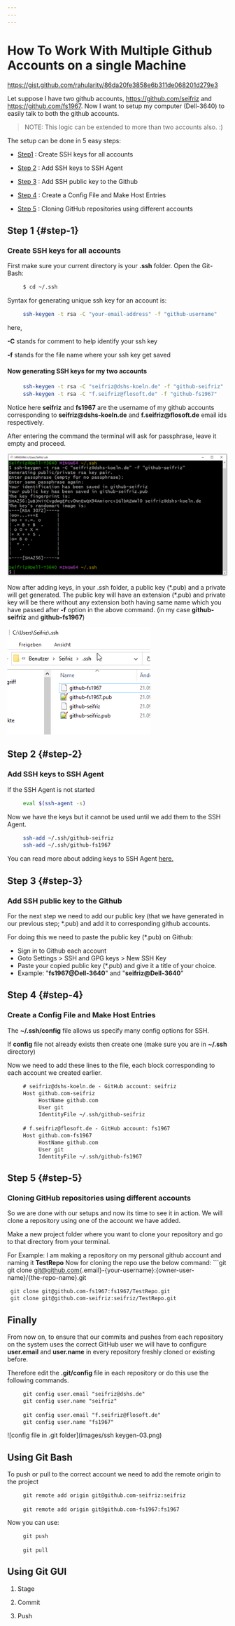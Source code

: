 ```yaml
---
---
---
```


# How To Work With Multiple Github Accounts on a single Machine

<https://gist.github.com/rahularity/86da20fe3858e6b311de068201d279e3>

Let suppose I have two github accounts, <https://github.com/seifriz> and <https://github.com/fs1967>. Now I want to setup my computer (Dell-3640) to easily talk to both the github accounts.

> NOTE: This logic can be extended to more than two accounts also. :)

The setup can be done in 5 easy steps:

-   [Step1](#step-1) : Create SSH keys for all accounts

-   [Step 2](#step-2) : Add SSH keys to SSH Agent

-   [Step 3](#step-3) : Add SSH public key to the Github

-   [Step 4](#step-4) : Create a Config File and Make Host Entries

-   [Step 5](#step-5) : Cloning GitHub repositories using different accounts

## Step 1 {#step-1}

### Create SSH keys for all accounts

First make sure your current directory is your **.ssh** folder. Open the Git-Bash:

``` sh
     $ cd ~/.ssh
```

Syntax for generating unique ssh key for an account is:

``` sh
     ssh-keygen -t rsa -C "your-email-address" -f "github-username"
```

here,

**-C** stands for comment to help identify your ssh key

**-f** stands for the file name where your ssh key get saved

#### Now generating SSH keys for my two accounts

``` sh
     ssh-keygen -t rsa -C "seifriz@dshs-koeln.de" -f "github-seifriz"
     ssh-keygen -t rsa -C "f.seifriz@flosoft.de" -f "github-fs1967"
```

Notice here **seifriz** and **fs1967** are the username of my github accounts corresponding to **seifriz\@dshs-koeln.de** and **f.seifriz\@flosoft.de** email ids respectively.

After entering the command the terminal will ask for passphrase, leave it empty and proceed.

![Passphrase Image](images/ssh%20keygen-01.png)

Now after adding keys, in your .ssh folder, a public key (\*.pub) and a private will get generated. The public key will have an extension (\*.pub) and private key will be there without any extension both having same name which you have passed after **-f** option in the above command. (in my case **github-seifriz** and **github-fs1967**)

![Added Key Image](images/ssh%20keygen-02.png)

## Step 2 {#step-2}

### Add SSH keys to SSH Agent

If the SSH Agent is not started

``` sh
     eval $(ssh-agent -s)
```

Now we have the keys but it cannot be used until we add them to the SSH Agent.

``` sh
     ssh-add ~/.ssh/github-seifriz
     ssh-add ~/.ssh/github-fs1967
```

You can read more about adding keys to SSH Agent [here.](https://help.github.com/en/github/authenticating-to-github/generating-a-new-ssh-key-and-adding-it-to-the-ssh-agent)

## Step 3 {#step-3}

### Add SSH public key to the Github

For the next step we need to add our public key (that we have generated in our previous step; \*.pub) and add it to corresponding github accounts.

For doing this we need to paste the public key (\*.pub) on Github:

-   Sign in to Github each account
-   Goto Settings \> SSH and GPG keys \> New SSH Key
-   Paste your copied public key (\*.pub) and give it a title of your choice.
-   Example: "**fs1967\@Dell-3640**" and "**seifriz\@Dell-3640**"

## Step 4 {#step-4}

### Create a Config File and Make Host Entries

The **\~/.ssh/config** file allows us specify many config options for SSH.

If **config** file not already exists then create one (make sure you are in **\~/.ssh** directory)

Now we need to add these lines to the file, each block corresponding to each account we created earlier.

``` config
     # seifriz@dshs-koeln.de - GitHub account: seifriz
     Host github.com-seifriz
          HostName github.com
          User git
          IdentityFile ~/.ssh/github-seifriz

     # f.seifriz@flosoft.de - GitHub account: fs1967
     Host github.com-fs1967
          HostName github.com
          User git
          IdentityFile ~/.ssh/github-fs1967
```

## Step 5 {#step-5}

### Cloning GitHub repositories using different accounts

So we are done with our setups and now its time to see it in action. We will clone a repository using one of the account we have added.

Make a new project folder where you want to clone your repository and go to that directory from your terminal.

For Example: I am making a repository on my personal github account and naming it **TestRepo** Now for cloning the repo use the below command: \`\`\`git git clone [git\@github.com](mailto:git@github.com){.email}-{your-username}:{owner-user-name}/{the-repo-name}.git

```         
 git clone git@github.com-fs1967:fs1967/TestRepo.git
 git clone git@github.com-seifriz:seifriz/TestRepo.git
```

## Finally

From now on, to ensure that our commits and pushes from each repository on the system uses the correct GitHub user we will have to configure **user.email** and **user.name** in every repository freshly cloned or existing before.

Therefore edit the **.git/config** file in each repository or do this use the following commands.

``` git
     git config user.email "seifriz@dshs.de"
     git config user.name "seifriz"
       
     git config user.email "f.seifriz@flosoft.de"
     git config user.name "fs1967"
```

![config file in .git folder](images/ssh keygen-03.png)

## Using Git Bash

To push or pull to the correct account we need to add the remote origin to the project

``` git
     git remote add origin git@github.com-seifriz:seifriz
     
     git remote add origin git@github.com-fs1967:fs1967
```

Now you can use:

``` git
     git push
     
     git pull
```

## Using Git GUI

1.  Stage

2.  Commit

3.  Push
